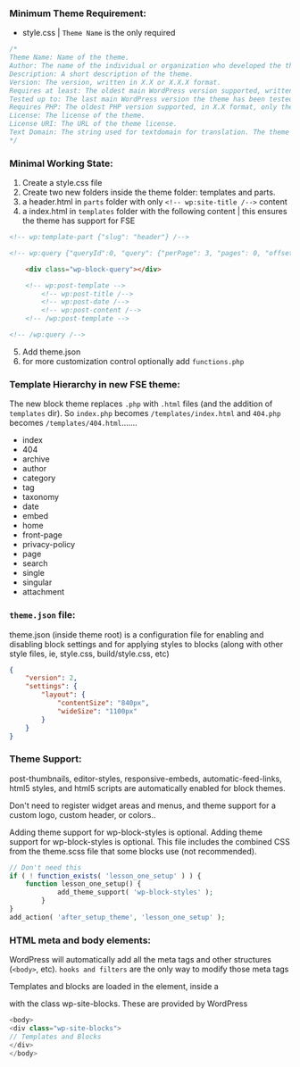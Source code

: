 ### Minimum Theme Requirement:

* style.css | `Theme Name` is the only required

```css
/*
Theme Name: Name of the theme.
Author: The name of the individual or organization who developed the theme.
Description: A short description of the theme.
Version: The version, written in X.X or X.X.X format.
Requires at least: The oldest main WordPress version supported, written in X.X format. 
Tested up to: The last main WordPress version the theme has been tested up to, i.e. 6.4. Write only the number.
Requires PHP: The oldest PHP version supported, in X.X format, only the number.
License: The license of the theme.
License URI: The URL of the theme license.
Text Domain: The string used for textdomain for translation. The theme slug.
*/
```
### Minimal Working State:
1. Create a style.css file
2. Create two new folders inside the theme folder: templates and parts.
3. a header.html in `parts` folder with only `<!-- wp:site-title /-->` content
4. a index.html in `templates` folder with the following content | this ensures the theme has support for FSE

```html
<!-- wp:template-part {"slug": "header"} /-->

<!-- wp:query {"queryId":0, "query": {"perPage": 3, "pages": 0, "offset": 0, "postType": "post", "order":"desc", "orderBy": "date", "author": "", "search": "", "exclude": [], "sticky": "", "inherit": true, "taxQuery": null, "parents": []}, "displayLayout": {"type": "list"}} -->

    <div class="wp-block-query"></div>

    <!-- wp:post-template -->
        <!-- wp:post-title /-->
        <!-- wp:post-date /-->
        <!-- wp:post-content /-->
    <!-- /wp:post-template -->

<!-- /wp:query /-->
```
5. Add theme.json
6. for more customization control optionally add `functions.php`

### Template Hierarchy in new FSE theme:
The new block theme replaces `.php` with `.html` files (and the addition of `templates` dir). So `index.php` becomes `/templates/index.html` and `404.php` becomes `/templates/404.html`.......

- index
- 404
- archive
- author
- category
- tag
- taxonomy
- date
- embed
- home
- front-page
- privacy-policy
- page
- search
- single
- singular
- attachment

### `theme.json` file:
theme.json (inside theme root) is a configuration file for enabling and disabling block settings and for applying styles to blocks (along with other style files, ie, style.css, build/style.css, etc)
```json
{
    "version": 2,
    "settings": {
        "layout": {
            "contentSize": "840px",
            "wideSize": "1100px"
        }
    }
}
```


### Theme Support:
post-thumbnails, editor-styles, responsive-embeds, automatic-feed-links, html5 styles, and html5 scripts are automatically enabled for block themes.

Don't need to register widget areas and menus, and theme support for a custom logo, custom header, or colors..

Adding theme support for wp-block-styles is optional. Adding theme support for wp-block-styles is optional. This file includes the combined CSS from the theme.scss file that some blocks use (not recommended).

```php
// Don't need this
if ( ! function_exists( 'lesson_one_setup' ) ) {
	function lesson_one_setup() {
            add_theme_support( 'wp-block-styles' );
        }
}
add_action( 'after_setup_theme', 'lesson_one_setup' );
```

### HTML meta and body elements:
WordPress will automatically add all the meta tags and other structures (`<body>`, etc). `hooks and filters` are the only way to modify those meta tags

Templates and blocks are loaded in the <body> element, inside a <div> with the class wp-site-blocks. These are provided by WordPress

```php
<body>
<div class="wp-site-blocks">
// Templates and Blocks
</div>
</body>
```

